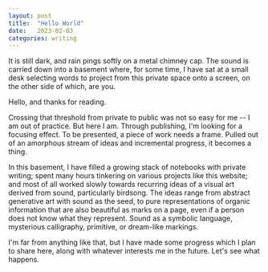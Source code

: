 ```yaml
---
layout: post
title:  "Hello World"
date:   2023-02-03
categories: writing
---
```


It is still dark, and rain pings softly on a metal chimney cap. The sound is carried down into a basement where, for some time, I have sat at a small desk selecting words to project from this private space onto a screen, on the other side of which, are you. 

Hello, and thanks for reading. 

Crossing that threshold from private to public was not so easy for me -- I am out of practice. But here I am. Through publishing, I'm looking for a focusing effect.  To be presented, a piece of work needs a frame. Pulled out of an amorphous stream of ideas and incremental progress, it becomes a thing.

In this basement, I have filled a growing stack of notebooks with private writing; spent many hours tinkering on various projects like this website; and most of all worked slowly towards recurring ideas of a visual art derived from sound, particularly birdsong.  The ideas range from abstract generative art with sound as the seed, to pure representations of organic information that are also beautiful as marks on a page, even if a person does not know what they represent. Sound as a symbolic language, mysterious calligraphy, primitive, or dream-like markings.

I'm far from anything like that, but I have made some progress which I plan to share here, along with whatever interests me in the future. Let's see what happens.
